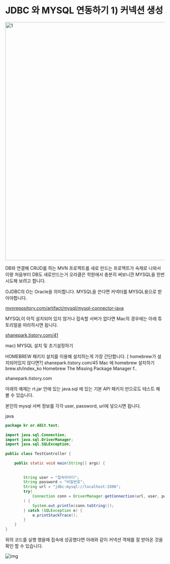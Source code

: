 # JDBC 와 MYSQL 연동하기 1) 커넥션 생성

<img src=https://raw.githubusercontent.com/Shane-Park/markdownBlog/master/oldbackup/nums/76.assets/img-20230412222646729.webp width=750 height=750 alt=1>



DB와 연결해 CRUD를 하는 MVN 프로젝트를 새로 만드는 프로젝트가 숙제로 나와서 이왕 처음부터 DB도 새로만드는거 오라클은 학원에서 충분히 써보니깐 MYSQL을 한번 시도해 보려고 합니다.

OJDBC의 O는 Oracle을 의미합니다. MYSQL을 쓴다면 커넥터를 MYSQL용으로 받아야합니다.

[mvnrepository.com/artifact/mysql/mysql-connector-java](https://mvnrepository.com/artifact/mysql/mysql-connector-java)

 

MYSQL이 아직 설치되어 있지 않거나 접속할 서버가 없다면 Mac의 경우에는 아래 튜토리얼을 따라하시면 됩니다.

[shanepark.tistory.com/41](https://shanepark.tistory.com/41)

 

mac) MYSQL 설치 및 초기설정하기

HOMEBREW 패키지 설치를 이용해 설치하는게 가장 간단합니다. [ homebrew가 설치되어있지 않다면?] shanepark.tistory.com/45 Mac 에 homebrew 설치하기 brew.sh/index_ko Homebrew The Missing Package Manager f..

shanepark.tistory.com

 

아래의 예제는 rt.jar 안에 있는 java.sql 에 있는 기본 API 패키지 만으로도 테스트 해 볼 수 있습니다.

본인의 mysql 서버 정보를 각각 user, password, url에 넣으시면 됩니다.

java

```java
package kr.or.ddit.test;
 
import java.sql.Connection;
import java.sql.DriverManager;
import java.sql.SQLException;
 
public class TestController {
	
	public static void main(String[] args) {
		
		
		String user = "접속아이디";
		String password = "비밀번호";
		String url = "jdbc:mysql://localhost:3306";
		try(
			Connection conn = DriverManager.getConnection(url, user, password);
		) {
			System.out.println(conn.toString());
		} catch (SQLException e) {
			e.printStackTrace();
		}
	}
}
```

 

위의 코드를 실행 했을때 접속에 성공했다면 아래와 같이 커넥션 객체를 잘 받아온 것을 확인 할 수 있습니다.



![img](https://raw.githubusercontent.com/Shane-Park/markdownBlog/master/oldbackup/nums/76.assets/img-20230412222646690.webp)